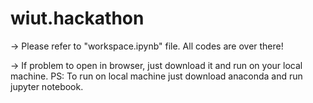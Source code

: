 # wiut.hackathon

-> Please refer to "workspace.ipynb" file. All codes are over there!

-> If problem to open in browser, just download it and run on your local machine.
PS: To run on local machine just download anaconda and run jupyter notebook.

